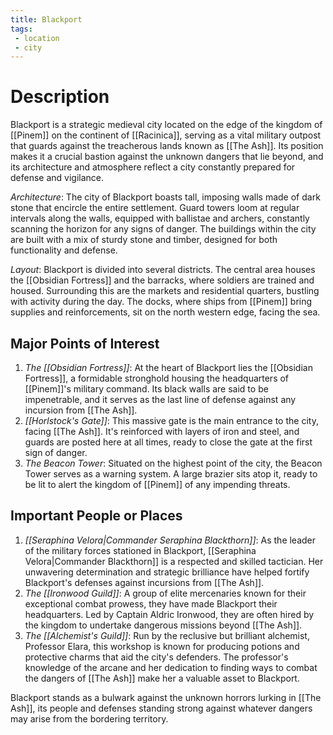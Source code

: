 ```yaml
---
title: Blackport
tags:
 - location
 - city
---
```

# Description
Blackport is a strategic medieval city located on the edge of the kingdom of [[Pinem]] on the continent of [[Racinica]], serving as a vital military outpost that guards against the treacherous lands known as [[The Ash]]. Its position makes it a crucial bastion against the unknown dangers that lie beyond, and its architecture and atmosphere reflect a city constantly prepared for defense and vigilance.

_Architecture_: The city of Blackport boasts tall, imposing walls made of dark stone that encircle the entire settlement. Guard towers loom at regular intervals along the walls, equipped with ballistae and archers, constantly scanning the horizon for any signs of danger. The buildings within the city are built with a mix of sturdy stone and timber, designed for both functionality and defense.

_Layout_: Blackport is divided into several districts. The central area houses the [[Obsidian Fortress]] and the barracks, where soldiers are trained and housed. Surrounding this are the markets and residential quarters, bustling with activity during the day. The docks, where ships from [[Pinem]] bring supplies and reinforcements, sit on the north western edge, facing the sea.

## Major Points of Interest
1.  _The [[Obsidian Fortress]]_: At the heart of Blackport lies the [[Obsidian Fortress]], a formidable stronghold housing the headquarters of [[Pinem]]'s military command. Its black walls are said to be impenetrable, and it serves as the last line of defense against any incursion from [[The Ash]].
2.  _[[Horlstock's Gate]]_: This massive gate is the main entrance to the city, facing [[The Ash]]. It's reinforced with layers of iron and steel, and guards are posted here at all times, ready to close the gate at the first sign of danger.  
3.  _The Beacon Tower_: Situated on the highest point of the city, the Beacon Tower serves as a warning system. A large brazier sits atop it, ready to be lit to alert the kingdom of [[Pinem]] of any impending threats.

## Important People or Places
1.  _[[Seraphina Velora|Commander Seraphina Blackthorn]]_: As the leader of the military forces stationed in Blackport, [[Seraphina Velora|Commander Blackthorn]] is a respected and skilled tactician. Her unwavering determination and strategic brilliance have helped fortify Blackport's defenses against incursions from [[The Ash]].
2.  _The [[Ironwood Guild]]_: A group of elite mercenaries known for their exceptional combat prowess, they have made Blackport their headquarters. Led by Captain Aldric Ironwood, they are often hired by the kingdom to undertake dangerous missions beyond [[The Ash]].
3.  _The [[Alchemist's Guild]]_: Run by the reclusive but brilliant alchemist, Professor Elara, this workshop is known for producing potions and protective charms that aid the city's defenders. The professor's knowledge of the arcane and her dedication to finding ways to combat the dangers of [[The Ash]] make her a valuable asset to Blackport.

Blackport stands as a bulwark against the unknown horrors lurking in [[The Ash]], its people and defenses standing strong against whatever dangers may arise from the bordering territory.